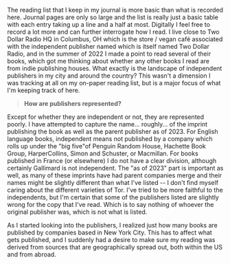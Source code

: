 The reading list that I keep in my journal is more basic than what is recorded here.
Journal pages are only so large and the list is really just a basic table with each
entry taking up a line and a half at most. Digitally I feel free to record a lot more
and can further interrogate how I read. I live close to Two Dollar Radio HQ in Columbus,
OH which is the store / vegan café associated with the independent publisher
named which is itself named Two Dollar Radio, and in the summer of 2022 I made a point
to read several of their books, which got me thinking about whether any other books I 
read are from indie publishing houses. What exactly is the landscape of independent
publishers in my city and around the country? This wasn't a dimension I was tracking
at all on my on-paper reading list, but is a major focus of what I'm keeping track of here.


> __How are publishers represented?__

Except for whether they are independent or not, they are represented poorly. I have
attempted to capture the name... roughly... of the imprint publishing the book as well
as the parent publisher as of 2023. For English language books, independent means not
published by a company which rolls up under the "big five"of Penguin Random House, 
Hachette Book Group, HarperCollins, Simon and Schuster, or Macmillan. For books published in
France (or elsewhere) I do not have a clear division, although certainly Gallimard is not
independent. The "as of 2023" part is important as well, as many of these imprints have
had parent companies merge and their names might be slightly different than what I've listed
-- I don't find myself caring about the different varieties of Tor. I've tried to be more
faithful to the independents, but I'm certain that some of the publishers listed are slightly
wrong for the copy that I've read. Which is to say nothing of whoever the original publisher
was, which is not what is listed.

As I started looking into the publishers, I realized just how many books are published
by companies based in New York City. This has to affect what gets published, and I suddenly
had a desire to make sure my reading was derived from sources that are geographically spread
out, both within the US and from abroad.

